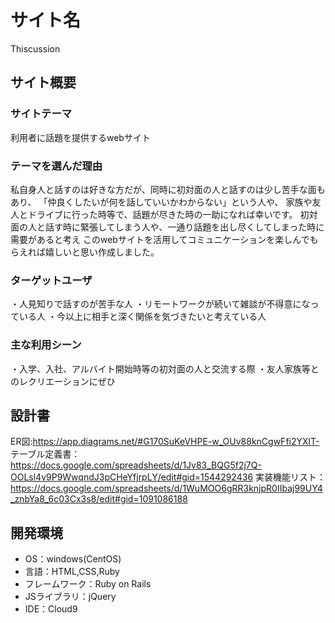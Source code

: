 # サイト名
Thiscussion

## サイト概要


### サイトテーマ
<!--何を『目的』とし、どのような『分類』なのかを簡潔に書く-->
利用者に話題を提供するwebサイト

### テーマを選んだ理由
<!--なぜこのようなテーマにしたかを説明する-->
​私自身人と話すのは好きな方だが、同時に初対面の人と話すのは少し苦手な面もあり、
「仲良くしたいが何を話していいかわからない」という人や、
家族や友人とドライブに行った時等で、話題が尽きた時の一助になれば幸いです。
初対面の人と話す時に緊張してしまう人や、一通り話題を出し尽くしてしまった時に需要があると考え
このwebサイトを活用してコミュニケーションを楽しんでもらえれば嬉しいと思い作成しました。

### ターゲットユーザ
<!--誰に使ってもらうかを具体的に記載する-->
・人見知りで話すのが苦手な人
・リモートワークが続いて雑談が不得意になっている人
・今以上に相手と深く関係を気づきたいと考えている人

### 主な利用シーン
<!--どのような時に使うのかの状況を記載すること-->
・入学、入社、アルバイト開始時等の初対面の人と交流する際
・友人家族等とのレクリエーションにぜひ

## 設計書
ER図:https://app.diagrams.net/#G170SuKeVHPE-w_OUv88knCgwFfi2YXlT-
テーブル定義書：https://docs.google.com/spreadsheets/d/1Jv83_BQG5f2j7Q-OOLsl4v9P9WwqndJ3pCHeYfjrpLY/edit#gid=1544292436
実装機能リスト：https://docs.google.com/spreadsheets/d/1WuMOO6gRR3knjpR0IIbaj99UY4_znbYa8_6c03Cx3s8/edit#gid=1091086188
​
## 開発環境
- OS：windows(CentOS)
- 言語：HTML,CSS,Ruby
- フレームワーク：Ruby on Rails
- JSライブラリ：jQuery
- IDE：Cloud9
​

